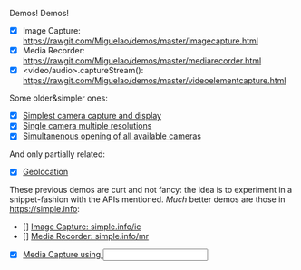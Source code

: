
Demos! Demos!

- [x] Image Capture: https://rawgit.com/Miguelao/demos/master/imagecapture.html
- [x] Media Recorder: https://rawgit.com/Miguelao/demos/master/mediarecorder.html
- [x] <video/audio>.captureStream(): https://rawgit.com/Miguelao/demos/master/videoelementcapture.html

Some older&simpler ones:

- [x] [Simplest camera capture and display](https://rawgit.com/Miguelao/demos/master/gum_simple.html)
- [x] [Single camera multiple resolutions](https://rawgit.com/Miguelao/demos/master/gum_resolutions.html)
- [x] [Simultanenous opening of all available cameras](https://rawgit.com/Miguelao/demos/master/gum_multi.html)

And only partially related:

- [x] [Geolocation](https://rawgit.com/Miguelao/demos/master/geolocation.html)

These previous demos are curt and not fancy: the idea is to experiment in a
snippet-fashion with the APIs mentioned. _Much_ better demos are those in
https://simple.info:
- [] [Image Capture: simple.info/ic](https://simpl.info/imagecapture/)
- [] [Media Recorder: simple.info/mr](http://simpl.info/mediarecorder/)

- [x] [Media Capture using <input>](http://simpl.info/mediacapture/)

